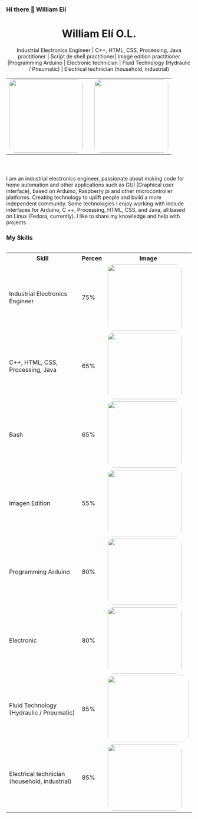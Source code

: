 




### Hi there 👋 William Elí
 
 <header>
    <meta charset="utf-8">
 <h1>
      <b>William Elí O.L.</b>
</h1>
 <p>Industrial Electronics Engineer | C++, HTML, CSS, Processing, Java  practitioner | Script de shell practitioner| Image edition practitioner |Programming Arduino |  Electronic technician | Fluid Technology (Hydraulic / Pneumatic) | Electrical technician (household, industrial)</p>
<table>
<tr>
    <td><img src="https://raw.githubusercontent.com/ramun9533/Pagina-de-Presentacion/main/Yo.jpg" class="w3-image w3-hide-large w3-hide-medium w3-round" width="200" height="200" style="
    border-radius: 15px;">
 </td>
    <td> <td><img src="https://raw.githubusercontent.com/ramun9533/Pagina-de-Presentacion/main/Sin%20nombre.gif" class="w3-image w3-hide-large w3-hide-medium w3-round" width="200" height="200" style="
    border-radius: 15px;"></td>
 </tr>
 </table>
 
  </header>
  <section>
 <p> I am an industrial electronics engineer, passionate about making code for home automation and other applications such as GUI (Graphical user interface), based on Arduino, Raspberry pi and other microcontroller platforms. Creating technology to uplift people and build a more independent community. Some technologies I enjoy working with include interfaces for Arduino, C ++, Processing, HTML, CSS, and Java, all based on Linux (Fedora, currently). I like to share my knowledge and help with projects.
 </p>
 <h3>My Skills</h3>
<h4>  </h4>
<table>
  <caption> </caption>
  <tr>
    <th>Skill</th>
    <th>Percen</th>
    <th>Image</th>
  </tr>
  <tr>
    <td>Industrial Electronics Engineer</td>
    <td>75%</td>
    <td><img src="https://raw.githubusercontent.com/ramun9533/Pagina-de-Presentacion/main/Sin-t%C3%ADtulo-1-1000x600.jpg" class="w3-image w3-hide-large w3-hide-medium w3-round" width="200" height="180" style="
    border-radius: 15px;">
</td>
  </tr>
  <tr>
    <td>C++, HTML, CSS, Processing, Java</td>
    <td>65%</td>
    <td><img src="https://raw.githubusercontent.com/ramun9533/Pagina-de-Presentacion/main/lenguajes-de-programacion.png" class="w3-image w3-hide-large w3-hide-medium w3-round" width="200" height="180" style="
    border-radius: 15px;"></td>
</tr>
  <tr>
    <td>Bash</td>
    <td>65%</td>
    <td><img src="https://raw.githubusercontent.com/ramun9533/Pagina-de-Presentacion/main/Bash_screenshot.png" class="w3-image w3-hide-large w3-hide-medium w3-round" width="200" height="180" style="
    border-radius: 15px;"></td>
</tr>
  <tr>
  <td>Imagen Edition</td>
<td>55%</td>
<td><img src="https://raw.githubusercontent.com/ramun9533/Pagina-de-Presentacion/main/Screenshot_29.png" class="w3-image w3-hide-large w3-hide-medium w3-round" width="200" height="180" style="
    border-radius: 15px;"> </td>
  </tr>
<tr>
  <td>Programming Arduino</td>
  <td>80%</td>
    <td><img src="https://raw.githubusercontent.com/ramun9533/Pagina-de-Presentacion/main/arduino.jpg" class="w3-image w3-hide-large w3-hide-medium w3-round" width="200" height="180" style="
    border-radius: 15px;"></td>
</tr>
  <tr>

  <td>Electronic</td>
    <td>80%</td>
      <td><img src="https://raw.githubusercontent.com/ramun9533/Pagina-de-Presentacion/main/ELECTR%C3%93NICA-1024x538.jpg" class="w3-image w3-hide-large w3-hide-medium w3-round" width="200" height="180" style="
    border-radius: 15px;"></td>
  </tr>
 </tr>
<tr>
    <td>Fluid Technology (Hydraulic / Pneumatic)</td>
    <td>85%</td>
    <td> <img src="https://raw.githubusercontent.com/ramun9533/Pagina-de-Presentacion/main/Neumatica.jpg" class="w3-image w3-hide-large w3-hide-medium w3-round" width="220" height="180" style="
    border-radius: 15px;"></td>
</tr>
<tr>
  <td>Electrical technician (household, industrial)</td>
<td>85%</td>
<td><img src="https://raw.githubusercontent.com/ramun9533/Pagina-de-Presentacion/main/Instalador-electricista.jpg" class="w3-image w3-hide-large w3-hide-medium w3-round" width="200" height="180" style="
    border-radius: 15px;"></td>
</tr>
